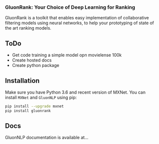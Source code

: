 ### GluonRank: Your Choice of Deep Learning for Ranking

GluonRank is a toolkit that enables easy implementation of collaborative filtering models using neural networks, to help your prototyping of state of the art ranking models.


## ToDo

- Get code training a simple model opn movielense 100k
- Create hosted docs
- Create python package

## Installation

Make sure you have Python 3.6 and recent version of MXNet.
You can install ``MXNet`` and ``GluonNLP`` using pip:

```bash
pip install --upgrade mxnet
pip install gluonrank
```

## Docs

GluonNLP documentation is available at...


